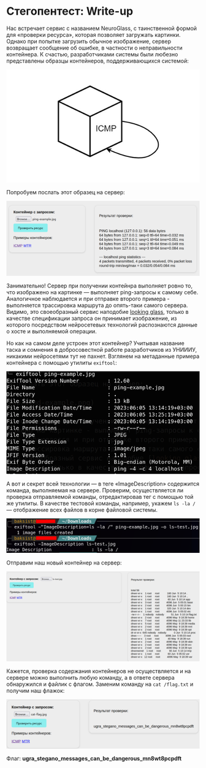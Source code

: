 # Стегопентест: Write-up

Нас встречает сервис с названием NeuroGlass, с таинственной формой для «проверки ресурса», которая позволяет загружать картинки. Однако при попытке загрузить обычное изображение, сервер возвращает сообщение об ошибке, в частности о неправильности контейнера. К счастью, разработчиками системы были любезно представлены образцы контейнеров, поддерживающихся системой:

![](app/web/static/ping-example.jpg)

Попробуем послать этот образец на сервер:

![](writeup/send-example.png)

Занимательно! Сервер при получении контейнра выполняет ровно то, что изображено на картинке — выполняет ping-запросы к самому себе. Аналогичное наблюдается и при отправке второго примера - выполняется трассировка маршрута до опять-таки самого сервера. Видимо, это своеобразный сервис наподобие [looking glass](https://lg.selectel.ru/), только в качестве спецификации запроса он принимает изображение, из которого посредством нейросетевых технологий распознаются данные о хосте и выполняемой операции.

Но как на самом деле устроен этот контейнер? Учитывая название таска и сомнения в добросовестной работе разработчиков из УНИИИУ, никакими нейросетями тут не пахнет. Взглянем на метаданные примера контейнера с помощью утилиты `exiftool`:

![](writeup/metadata.png)

А вот и секрет всей технологии — в теге «ImageDescription» содержится команда, выполняемая на сервере. Проверим, осуществляется ли проверка отправляемой команды, отредактировав тег с помощью той же утилиты. В качестве тестовой команды, например, укажем `ls -la /` — отображение всех файлов в корне файловой системы.

![](writeup/change-metadata.png)

Отправим наш новый контейнер на сервер:

![](writeup/ls-success.png)

Кажется, проверка содержания контейнеров не осуществляется и на сервере можно выполнить любую команду, а в ответе сервера обнаружился и файлик с флагом. Заменим команду на `cat /flag.txt` и получим наш флажок:

![](writeup/cat-flag.png)

Флаг: **ugra_stegano_messages_can_be_dangerous_mn8wt8pcpdft**